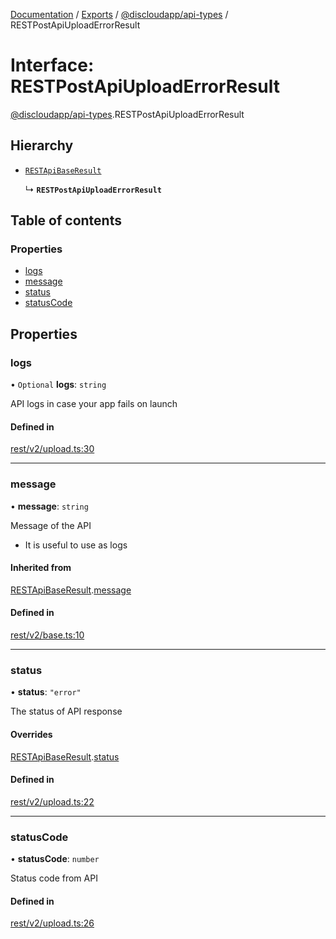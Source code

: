 [Documentation](../README.md) / [Exports](../modules.md) / [@discloudapp/api-types](../modules/discloudapp_api_types.md) / RESTPostApiUploadErrorResult

# Interface: RESTPostApiUploadErrorResult

[@discloudapp/api-types](../modules/discloudapp_api_types.md).RESTPostApiUploadErrorResult

## Hierarchy

- [`RESTApiBaseResult`](discloudapp_api_types.RESTApiBaseResult.md)

  ↳ **`RESTPostApiUploadErrorResult`**

## Table of contents

### Properties

- [logs](discloudapp_api_types.RESTPostApiUploadErrorResult.md#logs)
- [message](discloudapp_api_types.RESTPostApiUploadErrorResult.md#message)
- [status](discloudapp_api_types.RESTPostApiUploadErrorResult.md#status)
- [statusCode](discloudapp_api_types.RESTPostApiUploadErrorResult.md#statuscode)

## Properties

### logs

• `Optional` **logs**: `string`

API logs in case your app fails on launch

#### Defined in

[rest/v2/upload.ts:30](https://github.com/discloud/discloud.app/blob/62751fe/packages/api-types/rest/v2/upload.ts#L30)

___

### message

• **message**: `string`

Message of the API
- It is useful to use as logs

#### Inherited from

[RESTApiBaseResult](discloudapp_api_types.RESTApiBaseResult.md).[message](discloudapp_api_types.RESTApiBaseResult.md#message)

#### Defined in

[rest/v2/base.ts:10](https://github.com/discloud/discloud.app/blob/62751fe/packages/api-types/rest/v2/base.ts#L10)

___

### status

• **status**: ``"error"``

The status of API response

#### Overrides

[RESTApiBaseResult](discloudapp_api_types.RESTApiBaseResult.md).[status](discloudapp_api_types.RESTApiBaseResult.md#status)

#### Defined in

[rest/v2/upload.ts:22](https://github.com/discloud/discloud.app/blob/62751fe/packages/api-types/rest/v2/upload.ts#L22)

___

### statusCode

• **statusCode**: `number`

Status code from API

#### Defined in

[rest/v2/upload.ts:26](https://github.com/discloud/discloud.app/blob/62751fe/packages/api-types/rest/v2/upload.ts#L26)

